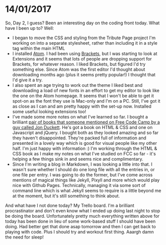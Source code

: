 # 14/01/2017

So, Day 2, I guess? Been an interesting day on the coding front today. What have I been up to? Well:

- I began to move the CSS and styling from the Tribute Page project I'm working on into a separate stylesheet, rather than including it in a style tag within the main HTML
- I installed [Atom](https://atom.io/). I had been using [Brackets](http://brackets.io/), but I was starting to look at Extensions and it seems that lots of people are dropping support for Brackets, for whatever reason. I liked Brackets, but figured I'd try something else. Since Atom was the first editor I'd thought about downloading months ago (plus it seems pretty popular!) I thought that I'd give it a try.
- I also spent an age trying to work out the theme I liked best and downloading a load of new fonts in an effort to get my editor to look like the one on the Atom homepage. It seems that I won't be able to get it spot-on as the font they use is Mac-only and I'm on a PC. Still, I've got it as close as I can and am pretty happy with the set-up now. Installed some useful looking extensions too!
- I've made some more notes on what I've learned so far. I bought a brilliant [pair of books that someone mentioned on Free Code Camp by a guy called Jon Duckett](https://www.amazon.co.uk/Web-Design-HTML-JavaScript-jQuery/dp/1119038634/ref=tmm_hrd_swatch_0?_encoding=UTF8&qid=&sr=). He's got a book on HTML & CSS and one on Javascript and jQuery. I bought both as they looked amazing and so far they haven't disappointed. They're packed full of information and presented in a lovely way which is good for visual people like my other half. I'm just happy with information :) I'm working through the HTML & CSS book as I make my notes on what I've studied on FCC so far - it's helping a few things sink in and seems nice and complimentary.
- Since I'm writing a blog in Markdown, I was looking a little into that. I wasn't sure whether I should do one long file with all the entries in, or one file per entry. I was going to do the former, but I've come across mentions of magical things like Jekyll, Pixyll and more which would play nice with Github Pages. Technically, managing it via some sort of command line which is what Jekyll seems to require is a little beyond me at the moment, but it's still something to think about.

And what have I not done today? My Trello board. I'm a brilliant procrastinator and don't even know what I ended up doing last night to stop be doing the board. Unfortunately pretty much everything written above for today has been done in lieu of some work-based stuff I should have been doing. Had better get that done asap tomorrow and then I can get back to playing with code. Plus I should try and workout first thing. Aaargh damn the need for sleep!
